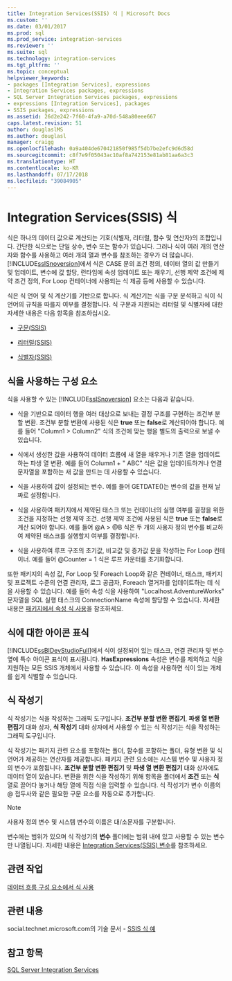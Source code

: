```yaml
---
title: Integration Services(SSIS) 식 | Microsoft Docs
ms.custom: ''
ms.date: 03/01/2017
ms.prod: sql
ms.prod_service: integration-services
ms.reviewer: ''
ms.suite: sql
ms.technology: integration-services
ms.tgt_pltfrm: ''
ms.topic: conceptual
helpviewer_keywords:
- packages [Integration Services], expressions
- Integration Services packages, expressions
- SQL Server Integration Services packages, expressions
- expressions [Integration Services], packages
- SSIS packages, expressions
ms.assetid: 26d2e242-7f60-4fa9-a70d-548a80eee667
caps.latest.revision: 51
author: douglaslMS
ms.author: douglasl
manager: craigg
ms.openlocfilehash: 0a9a404de670421850f985f5db7be2efc9d6d58d
ms.sourcegitcommit: c8f7e9f05043ac10af8a742153e81ab81aa6a3c3
ms.translationtype: HT
ms.contentlocale: ko-KR
ms.lasthandoff: 07/17/2018
ms.locfileid: "39084905"
---
```

# <a name="integration-services-ssis-expressions"></a>Integration Services(SSIS) 식
  식은 하나의 데이터 값으로 계산되는 기호(식별자, 리터럴, 함수 및 연산자)의 조합입니다. 간단한 식으로는 단일 상수, 변수 또는 함수가 있습니다. 그러나 식이 여러 개의 연산자와 함수를 사용하고 여러 개의 열과 변수를 참조하는 경우가 더 많습니다. [!INCLUDE[ssISnoversion](../../includes/ssisnoversion-md.md)]에서 식은 CASE 문의 조건 정의, 데이터 열의 값 만들기 및 업데이트, 변수에 값 할당, 런타임에 속성 업데이트 또는 채우기, 선행 제약 조건에 제약 조건 정의, For Loop 컨테이너에 사용되는 식 제공 등에 사용할 수 있습니다.  
  
 식은 식 언어 및 식 계산기를 기반으로 합니다. 식 계산기는 식을 구분 분석하고 식이 식 언어의 규칙을 따를지 여부를 결정합니다. 식 구문과 지원되는 리터럴 및 식별자에 대한 자세한 내용은 다음 항목을 참조하십시오.  
  
-   [구문&#40;SSIS&#41;](../../integration-services/expressions/syntax-ssis.md)  
  
-   [리터럴&#40;SSIS&#41;](../../integration-services/expressions/numeric-string-and-boolean-literals.md)  
  
-   [식별자&#40;SSIS&#41;](../../integration-services/expressions/identifiers-ssis.md)  
  
## <a name="components-that-use-expressions"></a>식을 사용하는 구성 요소  
 식을 사용할 수 있는 [!INCLUDE[ssISnoversion](../../includes/ssisnoversion-md.md)] 요소는 다음과 같습니다.  
  
-   식을 기반으로 데이터 행을 여러 대상으로 보내는 결정 구조를 구현하는 조건부 분할 변환. 조건부 분할 변환에 사용된 식은 **true** 또는 **false**로 계산되어야 합니다. 예를 들어 "Column1 > Column2" 식의 조건에 맞는 행을 별도의 출력으로 보낼 수 있습니다.  
  
-   식에서 생성한 값을 사용하여 데이터 흐름에 새 열을 채우거나 기존 열을 업데이트하는 파생 열 변환. 예를 들어 Column1 + " ABC" 식은 값을 업데이트하거나 연결 문자열을 포함하는 새 값을 만드는 데 사용할 수 있습니다.  
  
-   식을 사용하여 값이 설정되는 변수. 예를 들어 GETDATE()는 변수의 값을 현재 날짜로 설정합니다.  
  
-   식을 사용하여 패키지에서 제약된 태스크 또는 컨테이너의 실행 여부를 결정을 위한 조건을 지정하는 선행 제약 조건. 선행 제약 조건에 사용된 식은 **true** 또는 **false**로 계산 되어야 합니다. 예를 들어 \@A > \@B 식은 두 개의 사용자 정의 변수를 비교하여 제약된 태스크를 실행할지 여부를 결정합니다.  
  
-   식을 사용하여 루프 구조의 초기값, 비교값 및 증가값 문을 작성하는 For Loop 컨테이너. 예를 들어 \@Counter = 1 식은 루프 카운터를 초기화합니다.  
  
 또한 패키지의 속성 값, For Loop 및 Foreach Loop와 같은 컨테이너, 태스크, 패키지 및 프로젝트 수준의 연결 관리자, 로그 공급자, Foreach 열거자를 업데이트하는 데 식을 사용할 수 있습니다. 예를 들어 속성 식을 사용하여 "Localhost.AdventureWorks" 문자열을 SQL 실행 태스크의 ConnectionName 속성에 할당할 수 있습니다. 자세한 내용은 [패키지에서 속성 식 사용](../../integration-services/expressions/use-property-expressions-in-packages.md)을 참조하세요.  
  
## <a name="icon-markers-for-expressions"></a>식에 대한 아이콘 표식  
 [!INCLUDE[ssBIDevStudioFull](../../includes/ssbidevstudiofull-md.md)]에서 식이 설정되어 있는 태스크, 연결 관리자 및 변수 옆에 특수 아이콘 표식이 표시됩니다. **HasExpressions** 속성은 변수를 제외하고 식을 지원하는 모든 SSIS 개체에서 사용할 수 있습니다. 이 속성을 사용하면 식이 있는 개체를 쉽게 식별할 수 있습니다.  
  
## <a name="expression-builder"></a>식 작성기  
 식 작성기는 식을 작성하는 그래픽 도구입니다. **조건부 분할 변환 편집기**, **파생 열 변환 편집기** 대화 상자, **식 작성기** 대화 상자에서 사용할 수 있는 식 작성기는 식을 작성하는 그래픽 도구입니다.  
  
 식 작성기는 패키지 관련 요소를 포함하는 폴더, 함수를 포함하는 폴더, 유형 변환 및 식 언어가 제공하는 연산자를 제공합니다. 패키지 관련 요소에는 시스템 변수 및 사용자 정의 변수가 포함됩니다. **조건부 분할 변환 편집기** 및 **파생 열 변환 편집기** 대화 상자에도 데이터 열이 있습니다. 변환을 위한 식을 작성하기 위해 항목을 폴더에서 **조건** 또는 **식** 열로 끌어다 놓거나 해당 열에 직접 식을 입력할 수 있습니다. 식 작성기가 변수 이름의 \@ 접두사와 같은 필요한 구문 요소를 자동으로 추가합니다.  
  
> [!NOTE]  
>  사용자 정의 변수 및 시스템 변수의 이름은 대/소문자를 구분합니다.  
  
 변수에는 범위가 있으며 식 작성기의 **변수** 폴더에는 범위 내에 있고 사용할 수 있는 변수만 나열됩니다. 자세한 내용은 [Integration Services&#40;SSIS&#41; 변수](../../integration-services/integration-services-ssis-variables.md)를 참조하세요.  
  
## <a name="related-tasks"></a>관련 작업  
 [데이터 흐름 구성 요소에서 식 사용](http://msdn.microsoft.com/library/9181b998-d24a-41fb-bb3c-14eee34f910d)  
  
## <a name="related-content"></a>관련 내용  
 social.technet.microsoft.com의 기술 문서 - [SSIS 식 예](http://go.microsoft.com/fwlink/?LinkId=220761)  
  
## <a name="see-also"></a>참고 항목  
 [SQL Server Integration Services](../../integration-services/sql-server-integration-services.md)  
  
  
